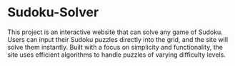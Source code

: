 # Sudoku-Solver
This project is an interactive website that can solve any game of Sudoku. Users can input their Sudoku puzzles directly into the grid, and the site will solve them instantly. Built with a focus on simplicity and functionality, the site uses efficient algorithms to handle puzzles of varying difficulty levels.
